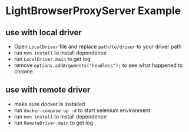 # LightBrowserProxyServer Example
## use with local driver
- Open `LocalDriver` file and replace `path/to/driver` to your driver path
- run `mvn install` to install dependence
- run `LocalDriver.main` to get log
- remove `options.addArguments("headless");` to see what happened to chrome.

## use with remote driver

- make sure docker is installed
- run `docker-compose up -d` to start selenium environment
- run `mvn install` to install dependence
- run `RemoteDriver.main` to get log

> 